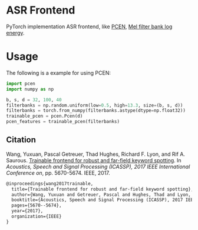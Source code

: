 # ASR Frontend
PyTorch implementation ASR frontend, like [PCEN](https://arxiv.org/pdf/1607.05666.pdf), [Mel filter bank log energy](https://www.sciencedirect.com/science/article/abs/pii/S0167639311001622?via%3Dihub).

# Usage
The following is a example for using PCEN:
```python
import pcen
import numpy as np

b, s, d = 32, 100, 40
filterbanks = np.random.uniform(low=0.5, high=13.3, size=(b, s, d))
filterbanks = torch.from_numpy(filterbanks.astype(dtype=np.float32))
trainable_pcen = pcen.Pcen(d)
pcen_features = trainable_pcen(filterbanks)
```

## Citation
Wang, Yuxuan, Pascal Getreuer, Thad Hughes, Richard F. Lyon, and Rif A. Saurous. [Trainable frontend for robust and far-field keyword spotting](https://arxiv.org/pdf/1607.05666.pdf). In _Acoustics, Speech and Signal Processing (ICASSP), 2017 IEEE International Conference on_, pp. 5670-5674. IEEE, 2017.
```tex
@inproceedings{wang2017trainable,
  title={Trainable frontend for robust and far-field keyword spotting},
  author={Wang, Yuxuan and Getreuer, Pascal and Hughes, Thad and Lyon, Richard F and Saurous, Rif A},
  booktitle={Acoustics, Speech and Signal Processing (ICASSP), 2017 IEEE International Conference on},
  pages={5670--5674},
  year={2017},
  organization={IEEE}
}
```
